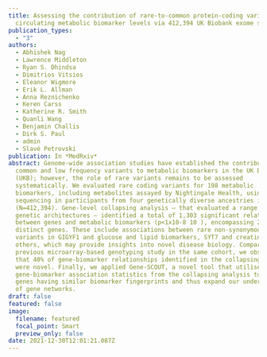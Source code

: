 ```yaml
---
title: Assessing the contribution of rare-to-common protein-coding variants to
  circulating metabolic biomarker levels via 412,394 UK Biobank exome sequences
publication_types:
  - "3"
authors:
  - Abhishek Nag
  - Lawrence Middleton
  - Ryan S. Dhindsa
  - Dimitrios Vitsios
  - Eleanor Wigmore
  - Erik L. Allman
  - Anna Reznichenko
  - Keren Carss
  - Katherine R. Smith
  - Quanli Wang
  - Benjamin Challis
  - Dirk S. Paul
  - admin
  - Slavé Petrovski
publication: In *MedRxiv*
abstract: Genome-wide association studies have established the contribution of
  common and low frequency variants to metabolic biomarkers in the UK Biobank
  (UKB); however, the role of rare variants remains to be assessed
  systematically. We evaluated rare coding variants for 198 metabolic
  biomarkers, including metabolites assayed by Nightingale Health, using exome
  sequencing in participants from four genetically diverse ancestries in the UKB
  (N=412,394). Gene-level collapsing analysis – that evaluated a range of
  genetic architectures – identified a total of 1,303 significant relationships
  between genes and metabolic biomarkers (p<1x10-8 10 ), encompassing 207
  distinct genes. These include associations between rare non-synonymous
  variants in GIGYF1 and glucose and lipid biomarkers, SYT7 and creatinine, and
  others, which may provide insights into novel disease biology. Comparing to a
  previous microarray-based genotyping study in the same cohort, we observed
  that 40% of gene-biomarker relationships identified in the collapsing analysis
  were novel. Finally, we applied Gene-SCOUT, a novel tool that utilises the
  gene-biomarker association statistics from the collapsing analysis to identify
  genes having similar biomarker fingerprints and thus expand our understanding
  of gene networks.
draft: false
featured: false
image:
  filename: featured
  focal_point: Smart
  preview_only: false
date: 2021-12-30T12:01:21.087Z
---
```

